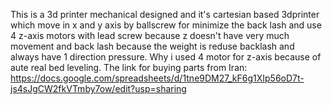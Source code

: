 This is a 3d printer mechanical designed and it's cartesian based 3dprinter which move in x and y axis 
by ballscrew for minimize the back lash and use 4 z-axis motors with lead screw because z doesn't have very much movement and back lash 
because the weight is reduse backlash and always have 1 direction pressure. 
Why i used 4 motor for z-axis because of aute real bed leveling.
The link for buying parts from Iran: <https://docs.google.com/spreadsheets/d/1tne9DM27_kF6g1XIp56oD7t-js4sJgCW2fkVTmby7ow/edit?usp=sharing>
